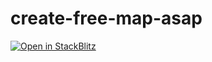 # create-free-map-asap

<a href="https://stackblitz.com/~/github/yuiseki/create-free-map-asap">
  <img
    alt="Open in StackBlitz"
    src="https://developer.stackblitz.com/img/open_in_stackblitz.svg"
  />
</a>
